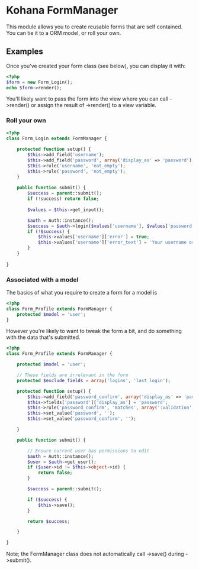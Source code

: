 Kohana FormManager
==================

This module allows you to create reusable forms that are self contained. You can tie it to a ORM model, or roll your own.

Examples
--------

Once you've created your form class (see below), you can display it with:

```php
<?php
$form = new Form_Login();
echo $form->render();
```

You'll likely want to pass the form into the view where you can call ->render() or assign the result of ->render() to a view variable.

### Roll your own

```php
<?php
class Form_Login extends FormManager {
	
	protected function setup() {
		$this->add_field('username');
		$this->add_field('password', array('display_as' => 'password');
		$this->rule('username', 'not_empty');
		$this->rule('password', 'not_empty');
	}
	
	public function submit() {
		$success = parent::submit();
		if (!success) return false;
		
		$values = $this->get_input();

		$auth = Auth::instance();
		$success = $auth->login($values['username'], $values['password']);
		if (!$success) {
			$this->values['username']['error'] = true;
			$this->values['username']['error_text'] = 'Your username or password were not recognised.';
		}
	}
	
}
```

### Associated with a model

The basics of what you require to create a form for a model is

```php
<?php
class Form_Profile extends FormManager {
	protected $model = 'user';
}
```

However you're likely to want to tweak the form a bit, and do something with the data that's submitted.

```php
<?php
class Form_Profile extends FormManager {

	protected $model = 'user';

	// These fields are irrelevant in the form
	protected $exclude_fields = array('logins', 'last_login');

	protected function setup() {
		$this->add_field('password_confirm', array('display_as' => 'password'), 'after', 'password');
		$this->fields['password']['display_as'] = 'password';
		$this->rule('password_confirm', 'matches', array(':validation', 'password', ':field'));
		$this->set_value('password', '');
		$this->set_value('password_confirm', '');

	}

	public function submit() {

		// Ensure current user has permissions to edit
		$auth = Auth::instance();
		$user = $auth->get_user();
		if ($user->id != $this->object->id) {
			return false;
		}

		$success = parent::submit();

		if ($success) {
			$this->save();
		}

		return $success;

	}

}
```

Note; the FormManager class does not automatically call ->save() during ->submit().